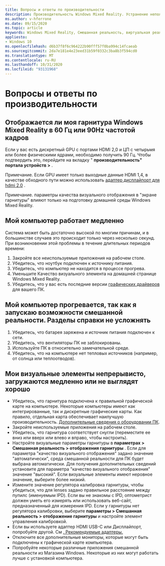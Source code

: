 ```yaml
---
title: Вопросы и ответы по производительности
description: Производительность Windows Mixed Reality. Устранение неполадок, которые выходят за пределы нашей стандартной документации по поддержке пользователей.
ms.author: v-hferrone
ms.date: 09/15/2020
ms.topic: article
keywords: Windows Mixed Reality, Смешанная реальность, виртуальная реальность, VR, MR, устранение неполадок, ошибки, Справка, поддержка, производительность
appliesto:
- Windows 10
ms.openlocfilehash: d6b37f8f6c964222b90fff57f0ba994c14fcaeab
ms.sourcegitcommit: 2da7e181e4e23eed31b59f0332c3ba8b3f594cd0
ms.translationtype: MT
ms.contentlocale: ru-RU
ms.lasthandoff: 10/31/2020
ms.locfileid: "93131968"
---
```

# <a name="performance-faqs"></a>Вопросы и ответы по производительности

## <a name="is-my-windows-mixed-reality-headset-rendering-at-60hz-or-90hz-framerate"></a>Отображается ли моя гарнитура Windows Mixed Reality в 60 Гц или 90Hz частотой кадров

Если у вас есть дискретный GPU с портами HDMI 2,0 и ЦП с четырьмя или более физическими ядрами, необходимо получить 90 Гц. Чтобы подтвердить это, перейдите на вкладку " **производительность" портала устройств >** .

Примечание. Если GPU имеет только выходные данные HDMI 1,4, в качестве обходного пути можно использовать [адаптер дисплайпорт для hdmi 2,0](recommended-adapters-for-windows-mixed-reality-capable-pcs.md) .

Примечание. параметры качества визуального отображения в "экране гарнитуры" влияют только на подготовку домашней среды Windows Mixed Reality.

## <a name="my-pc-is-running-slowly"></a>Мой компьютер работает медленно

Система может быть достаточно высокой по многим причинам, и в большинстве случаев это происходит только через несколько секунд. При возникновении этой проблемы в течение длительных периодов времени:

1. Закройте все неиспользуемые приложения на рабочем столе.
2. Убедитесь, что ноутбук подключен к источнику питания.
3. Убедитесь, что компьютер не находится в процессе прогрева.
4. Уменьшите Качество визуального элемента на домашней странице Windows Mixed Reality.
5. Убедитесь, что у вас есть последние версии [графических драйверов](other-questions.md#my-graphics-driver-isnt-supported-im-getting-graphics-driver-failure-errors) для вашего ПК.

## <a name="my-pc-is-warming-up-as-i-run-the-mixed-reality-experiences-how-do-i-keep-it-cool"></a>Мой компьютер прогревается, так как я запускаю возможности смешанной реальности. Разделы справки не усложнять

1. Убедитесь, что батарея заряжена и источник питания подключен к сети.
2. Убедитесь, что вентиляторы ПК не заблокированы.
3. Используйте ПК в относительно замечательной среде.
4. Убедитесь, что на компьютере нет тепловых источников (например, от солнца или теплоотводов).

## <a name="my-visuals-are-choppy-load-slowly-or-dont-look-good"></a>Мои визуальные элементы непрерывисто, загружаются медленно или не выглядят хорошо

* Убедитесь, что гарнитура подключена к правильной графической карте на компьютере. Некоторые компьютеры имеют как интегрированные, так и дискретные графические карты. Как правило, отдельная карта обеспечивает наилучшую производительность. [Дополнительные сведения о оборудовании ПК](windows-mixed-reality-minimum-pc-hardware-compatibility-guidelines.md).
* Закройте неиспользуемые приложения на рабочем столе.
* Убедитесь, что гарнитура соответствует снугли (переместите ее вниз или вверх или влево и вправо, чтобы настроить).
* Настройте визуальные параметры гарнитуры в **параметрах > Смешанная реальность > отображения гарнитуры** . Если для параметра "качество визуального отображения" задано значение "автоматически", среда смешанной реальности для ПК будет выбрана автоматически. Для получения дополнительных сведений установите для параметра "качество визуального отображения" значение "высокий". Если визуальные элементы имеют неровное значение, выберите более низкий.
* Измените значение регулятора калибровка гарнитуры, чтобы убедиться, что для lenses задано правильное расстояние между пупилс (именуемым IPD). Если вы не знакомы с IPD, оптометрист должен уметь его измерять или использовать веб-сайт, предназначенный для измерения IPD. Если у гарнитуры нет регулятора калибровки, выберите **параметры > Смешанная реальность > отображение гарнитуры** и настройте элемент управления калибровкой.
* Если вы используете адаптер HDMI USB-C или Дисплайпорт, попробуйте другой. См [. Рекомендуемые адаптеры.](recommended-adapters-for-windows-mixed-reality-capable-pcs.md)
* Отключите все дополнительные мониторы, которые могут быть подключены к графической карте компьютера.
* Попробуйте некоторые различные приложения смешанной реальности из Магазина Windows. Некоторые из них могут работать лучше с установкой компьютера.
